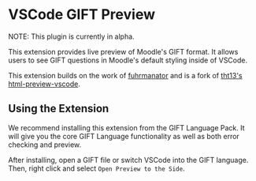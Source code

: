# VSCode GIFT Preview

NOTE: This plugin is currently in alpha.

This extension provides live preview of Moodle's GIFT format. It allows users to see GIFT questions in Moodle's default styling inside of VSCode.

This extension builds on the work of [fuhrmanator](https://github.com/fuhrmanator/GIFT-grammar-PEG.js) and is a fork of [tht13's html-preview-vscode](https://github.com/tht13/html-preview-vscode).

## Using the Extension

We recommend installing this extension from the GIFT Language Pack. It will give you the core GIFT Language functionality as well as both error checking and preview.

After installing, open a GIFT file or switch VSCode into the GIFT language. Then, right click and select `Open Preview to the Side`.